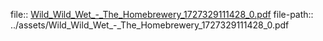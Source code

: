 file:: [Wild_Wild_Wet_-_The_Homebrewery_1727329111428_0.pdf](../assets/Wild_Wild_Wet_-_The_Homebrewery_1727329111428_0.pdf)
file-path:: ../assets/Wild_Wild_Wet_-_The_Homebrewery_1727329111428_0.pdf

